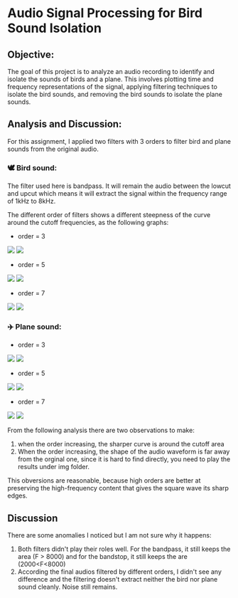 # Audio Signal Processing for Bird Sound Isolation

## Objective:

The goal of this project is to analyze an audio recording to identify and isolate the sounds of birds and a plane. This involves plotting time and frequency representations of the signal, applying filtering techniques to isolate the bird sounds, and removing the bird sounds to isolate the plane sounds.

## Analysis and Discussion:

For this assignment, I applied two filters with 3 orders to filter bird and plane sounds from the original audio.
 
### 🕊️ Bird sound: 

The filter used here is bandpass. It will remain the audio between the lowcut and upcut which means it will extract the signal within the frequency range of 1kHz to 8kHz.

The different order of filters shows a different steepness of the curve around the cutoff frequencies, as the following graphs:

* order = 3

 ![](./img/bf_3.png)
 ![](./img/app_bf_3.png)
  
* order = 5

![](./img/bf_5.png)
![](./img/app_bf_5.png)
  
* order = 7

 ![](./img/bf_7.png)
 ![](./img/app_bf_7.png)
  

### ✈️ Plane sound: 

* order = 3

 ![](./img/bsf_3.png)
 ![](./img/app_bsf_3.png)
  
* order = 5

![](./img/bsf_5.png)
![](./img/app_bsf_5.png)
  
* order = 7

 ![](./img/bdf_7.png)
 ![](./img/app_bsf_7.png)


From the following analysis there are two observations to make:
1. when the order increasing, the sharper curve is around the cutoff area
2. When the order increasing, the shape of the audio waveform is far away from the orginal one, since it is hard to find directly, you need to play the results under img folder.

This obversions are reasonable, because high orders are better at preserving the high-frequency content that gives the square wave its sharp edges.

## Discussion

There are some anomalies I noticed but I am not sure why it happens:
1. Both filters didn't play their roles well. For the bandpass, it still keeps the area (F > 8000) and for the bandstop, it still keeps the are (2000<F<8000)
2. According the final audios filtered by different orders, I didn't see any difference and the filtering doesn't extract neither the bird nor plane sound cleanly. Noise still remains.
